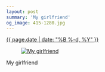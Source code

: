 ```yaml
---
layout: post
summary: 'My girlfriend'
og_image: 415-1280.jpg
---
```


<p>
 <time>
  <a href="/415">
   {{ page.date | date: "%B %-d, %Y" }}
  </a>
 </time>
 <a href="/415">
  <figure data-taken="6/28/2015">
   <img alt="My girlfriend" sizes="(min-width: 700px) 50vw, calc(100vw - 2rem)" src="{{ site.assets_url }}/415-640.jpg" srcset="{{ site.assets_url }}/415-1280.jpg 1280w, {{ site.assets_url }}/415-960.jpg 960w, {{ site.assets_url }}/415-640.jpg 640w, {{ site.assets_url }}/415-320.jpg 320w"/>
  </figure>
 </a>
 <span>
  My girlfriend
 </span>
</p>
